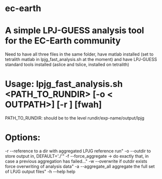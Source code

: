 # ec-earth

# A simple LPJ-GUESS analysis tool for the EC-Earth community

Need to have all three files in the same folder, have matlab installed (set to tetralith matlab in lpjg_fast_analysis.sh at the moment) and have LPJ-GUESS standard tools installed (aslice and tslice, installed on tetralith)

# Usage: lpjg_fast_analysis.sh <PATH_TO_RUNDIR> [-o < OUTPATH>] [-r <REFPATH>] [fwah]

PATH_TO_RUNDIR: should be to the level rundir/exp-name/output/lpjg

# Options:
  -r --reference       <PATH> to a dir with aggregated LPJG reference run"
  -o --outdir          <PATH> to store output in, DEFAULT='./'"
  -f --force_aggregate -> do exactly that, in case a previous aggregation has failed..."
  -w --overwrite       if outdir exists force overwriting of analysis data"
  -a --aggregate_all   aggregate the full set of LPJG output files"
  -h --help            help
